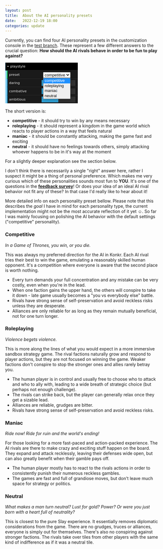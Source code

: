 ```yaml
---
layout: post
title:  About the AI personality presets
date:   2022-12-19 18:00
categories: update
---
```


Currently, you can find four AI personality presets in the customization console in the [test branch](https://www.konkr.io/releases/dev/test-ai-update/).
These represent a few different answers to the crucial question: **How should the AI rivals behave in order to be fun to play against?**

<img src="/img/blog/presets.png"/>

The short version is:
* **competitive** - it should try to win by any means necessary
* **roleplaying** - it should represent a kingdom in the game world which reacts to player actions in a way that feels natural
* **maniac** - it should be constantly attacking, making the game fast and exciting
* **neutral** - it should have no feelings towards others, simply attacking whoever happens to be in it's way at the moment

For a slightly deeper explanation see the section below.

I don't think there is necessarily a single "right" answer here,
rather I suspect it might be a thing of personal preference. Which makes me very curious which of these personalities sounds most fun to **YOU**. It's one of the questions in the **[feedback survey](https://forms.gle/W7xgbGW5Q6UFLR7Z8)**! Or does your idea of an ideal AI rival behavior not fit any of these? In that case I'd really like to hear about it!

More detailed info on each personality preset bellow. Please note that this describes the *goal* I have in mind for each 
personality type, the current implementation might not be the most accurate reflection of it yet ☺. So far I was mainly
focusing on polishing the AI behavior with the default settings ("competitive" personality).

### Competitive
*In a Game of Thrones, you win, or you die.*

This was always my preferred direction for the AI in Konkr. Each AI rival tries their best to win the game, emulating a reasonably skilled human opponent. It's a competition where
everyone is aware that the second place is worth nothing.
* Every turn demands your full concentration and any mistake can be very costly, even when you're in the lead.
* When one faction gains the upper hand, the others will conspire to take it down - late game usually becomes a "you vs everybody else" battle.
* Rivals have strong sense of self-preservation and avoid reckless risks unless they are desperate.
* Alliances are only reliable for as long as they remain mutually beneficial, not for one turn longer.

### Roleplaying
*Violence begets violence.*

This is more along the lines of what you would expect in a more immersive sandbox strategy game. The rival factions naturally grow and respond to player actions, but they are not focused on winning the game. Weaker factions don't conspire to stop the stronger ones and allies rarely betray you.
* The human player is in control and usually free to choose who to attack and who to ally with, leading to a wide breath of strategic choice (but perhaps not enough challenge).
* The rivals can strike back, but the player can generally relax once they get a sizable lead.
* Alliances are reliable, grudges are bitter.
* Rivals have strong sense of self-preservation and avoid reckless risks.

### Maniac
*Ride now! Ride for ruin and the world's ending!*

For those looking for a more fast-paced and action-packed experience. The AI rivals are there to make crazy and exciting stuff happen on the board. They expand and attack recklessly, leaving
their defenses wide open, but can also greatly benefit when their gamble pays off.
* The human player mostly has to react to the rivals actions in order to consistently punish their numerous reckless gambles.
* The games are fast and full of grandiose moves, but don't leave much space for strategy or politics.

### Neutral
*What makes a man turn neutral? Lust for gold? Power? Or were you just born with a heart full of neutrality?*

This is closest to the pure Slay experience. It essentially removes diplomatic considerations from the game. There are no grudges, truces or alliances, everyone is
simply out for themselves. There's also no conspiring against stronger factions. The rivals take over tiles from other
players with the same kind of indifference as if it was a neutral tile.

